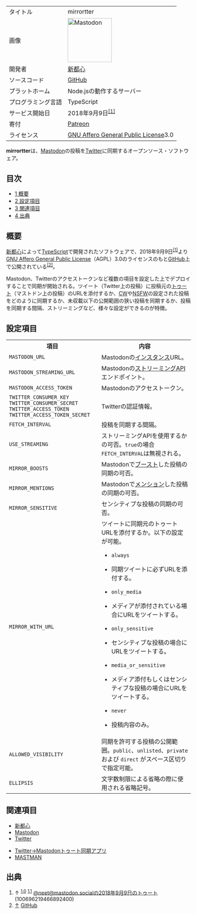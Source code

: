 <div>

|                    |                                                                                                                                                                                                                                                                                                        |
|--------------------|--------------------------------------------------------------------------------------------------------------------------------------------------------------------------------------------------------------------------------------------------------------------------------------------------------|
| タイトル           | mirrortter                                                                                                                                                                                                                                                                                             |
| 画像               | [<img src="/images/thumb/0/00/Mastodon_logo.png/120px-Mastodon_logo.png" srcset="/images/thumb/0/00/Mastodon_logo.png/180px-Mastodon_logo.png 1.5x, /images/0/00/Mastodon_logo.png 2x" width="120" height="120" alt="Mastodon" />](/%E3%83%95%E3%82%A1%E3%82%A4%E3%83%AB:Mastodon_logo.png "Mastodon") |
| 開発者             | [新都心](/%E6%96%B0%E9%83%BD%E5%BF%83 "新都心")                                                                                                                                                                                                                                                        |
| ソースコード       | <a href="https://github.com/neet/mirrortter" rel="nofollow">GitHub</a>                                                                                                                                                                                                                                 |
| プラットホーム     | Node.jsの動作するサーバー                                                                                                                                                                                                                                                                              |
| プログラミング言語 | TypeScript                                                                                                                                                                                                                                                                                             |
| サービス開始日     | 2018年9月9日<sup>[\[1\]](#cite_note-launch-1)</sup>                                                                                                                                                                                                                                                    |
| 寄付               | <a href="https://www.patreon.com/neetshin" rel="nofollow">Patreon</a>                                                                                                                                                                                                                                  |
| ライセンス         | [GNU Affero General Public License](/GNU_Affero_General_Public_License "GNU Affero General Public License")3.0                                                                                                                                                                                         |

  
**mirrortter**は、[Mastodon](/Mastodon "Mastodon")の投稿を[Twitter](/Twitter "Twitter")に同期するオープンソース・ソフトウェア。

<div>

<div lang="ja" dir="ltr">

## 目次

</div>

-   [1 概要](#.E6.A6.82.E8.A6.81)
-   [2 設定項目](#.E8.A8.AD.E5.AE.9A.E9.A0.85.E7.9B.AE)
-   [3 関連項目](#.E9.96.A2.E9.80.A3.E9.A0.85.E7.9B.AE)
-   [4 出典](#.E5.87.BA.E5.85.B8)

</div>

## 概要

[新都心](/%E6%96%B0%E9%83%BD%E5%BF%83 "新都心")によって[TypeScript](https://ja.wikipedia.org/wiki/TypeScript "w:TypeScript")で開発されたソフトウェアで、2018年9月9日<sup>[\[1\]](#cite_note-launch-1)</sup>より[GNU Affero General Public License](/GNU_Affero_General_Public_License "GNU Affero General Public License")（AGPL）3.0のライセンスのもと[GitHub](/GitHub "GitHub")上で公開されている<sup>[\[2\]](#cite_note-github-2)</sup>。

Mastodon、Twitterのアクセストークンなど複数の項目を設定した上でデプロイすることで同期が開始される。ツイート（Twitter上の投稿）に投稿元の[トゥート](/%E3%83%88%E3%82%A5%E3%83%BC%E3%83%88 "トゥート")（マストドン上の投稿）のURLを添付するか、[CW](/Content_Warning "Content Warning")や[NSFW](/NSFW "NSFW")の設定された投稿をどのように同期するか、未収載以下の公開範囲の狭い投稿を同期するか、投稿を同期する間隔、ストリーミングなど、様々な設定ができるのが特徴。

## 設定項目

<table>
<colgroup>
<col style="width: 50%" />
<col style="width: 50%" />
</colgroup>
<tbody>
<tr class="header">
<th scope="col">項目</th>
<th scope="col">内容</th>
</tr>

<tr class="odd">
<td><code>MASTODON_URL</code></td>
<td>Mastodonの<a href="/%E3%82%A4%E3%83%B3%E3%82%B9%E3%82%BF%E3%83%B3%E3%82%B9" title="インスタンス">インスタンス</a>URL。</td>
</tr>
<tr class="even">
<td><code>MASTODON_STREAMING_URL</code></td>
<td>Mastodonの<a href="/%E3%82%B9%E3%83%88%E3%83%AA%E3%83%BC%E3%83%9F%E3%83%B3%E3%82%B0API" title="ストリーミングAPI">ストリーミングAPI</a>エンドポイント。</td>
</tr>
<tr class="odd">
<td><code>MASTODON_ACCESS_TOKEN</code></td>
<td>Mastodonのアクセストークン。</td>
</tr>
<tr class="even">
<td><code>TWITTER_CONSUMER_KEY</code><br />
<code>TWITTER_CONSUMER_SECRET</code><br />
<code>TWITTER_ACCESS_TOKEN</code><br />
<code>TWITTER_ACCESS_TOKEN_SECRET</code></td>
<td>Twitterの認証情報。</td>
</tr>
<tr class="odd">
<td><code>FETCH_INTERVAL</code></td>
<td>投稿を同期する間隔。</td>
</tr>
<tr class="even">
<td><code>USE_STREAMING</code></td>
<td>ストリーミングAPIを使用するかの可否。<code>true</code>の場合<code>FETCH_INTERVAL</code>は無視される。</td>
</tr>
<tr class="odd">
<td><code>MIRROR_BOOSTS</code></td>
<td>Mastodonで<a href="/%E3%83%96%E3%83%BC%E3%82%B9%E3%83%88" title="ブースト">ブースト</a>した投稿の同期の可否。</td>
</tr>
<tr class="even">
<td><code>MIRROR_MENTIONS</code></td>
<td>Mastodonで<a href="/%E3%83%A1%E3%83%B3%E3%82%B7%E3%83%A7%E3%83%B3" title="メンション">メンション</a>した投稿の同期の可否。</td>
</tr>
<tr class="odd">
<td><code>MIRROR_SENSITIVE</code></td>
<td>センシティブな投稿の同期の可否。</td>
</tr>
<tr class="even">
<td><code>MIRROR_WITH_URL</code></td>
<td>ツイートに同期元のトゥートURLを添付するか。以下の設定が可能。
<ul>
<li><code>always</code></li>
</ul>
<ul>
<li>同期ツイートに必ずURLを添付する。</li>
</ul>
<ul>
<li><code>only_media</code></li>
</ul>
<ul>
<li>メディアが添付されている場合にURLをツイートする。</li>
</ul>
<ul>
<li><code>only_sensitive</code></li>
</ul>
<ul>
<li>センシティブな投稿の場合にURLをツイートする。</li>
</ul>
<ul>
<li><code>media_or_sensitive</code></li>
</ul>
<ul>
<li>メディア添付もしくはセンシティブな投稿の場合にURLをツイートする。</li>
</ul>
<ul>
<li><code>never</code></li>
</ul>
<ul>
<li>投稿内容のみ。</li>
</ul></td>
</tr>
<tr class="odd">
<td><code>ALLOWED_VISIBILITY</code></td>
<td>同期を許可する投稿の公開範囲。<code>public</code>、<code>unlisted</code>、<code>private</code> および <code>direct</code> がスペース区切りで指定可能。</td>
</tr>
<tr class="even">
<td><code>ELLIPSIS</code></td>
<td>文字数制限による省略の際に使用される省略記号。</td>
</tr>
</tbody>
</table>

## 関連項目

-   [新都心](/%E6%96%B0%E9%83%BD%E5%BF%83 "新都心")
-   [Mastodon](/Mastodon "Mastodon")
-   [Twitter](/Twitter "Twitter")

<!-- -->

-   [Twitter→Mastodonトゥート同期アプリ](/Twitter%E2%86%92Mastodon%E3%83%88%E3%82%A5%E3%83%BC%E3%83%88%E5%90%8C%E6%9C%9F%E3%82%A2%E3%83%97%E3%83%AA "Twitter→Mastodonトゥート同期アプリ")
-   [MASTMAN](/MASTMAN "MASTMAN")

## 出典

<div>

1.  ↑ <sup>[1.0](#cite_ref-launch_1-0)</sup> <sup>[1.1](#cite_ref-launch_1-1)</sup> <a href="https://mastodon.social/@neet/100696219466892400" rel="nofollow">@neet@mastodon.socialの2018年9月9日のトゥート (100696219466892400)</a>
2.  [↑](#cite_ref-github_2-0) <a href="https://github.com/neet/mirrortter" rel="nofollow">GitHub</a>

</div>

</div>
